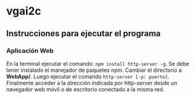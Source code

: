 # vgai2c

## Instrucciones para ejecutar el programa

### Aplicación Web

En la terminal ejecutar el comando: `npm install http-server -g`.
Se debe tener instalado el manejador de paquetes npm. 
Cambiar el directorio a **WebApp/**. Luego ejecutar el comando
`http-server [-p: puerto]`. Finalmente acceder a la dirección indicada
por http-server desde un navegador web móvil o de escritorio 
conectado a la misma red.
